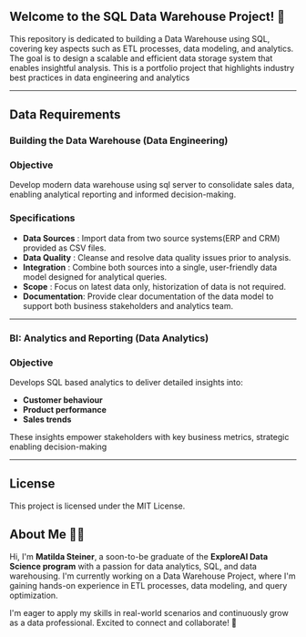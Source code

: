 ## Welcome to the SQL Data Warehouse Project! 🎉  

This repository is dedicated to building a Data Warehouse using SQL, covering key aspects such as ETL processes, data modeling, and analytics. The goal is to design a scalable and efficient data storage system that enables insightful analysis. This is a portfolio project that highlights industry best practices in data engineering and analytics

---

## Data Requirements

### Building the Data Warehouse (Data Engineering)

### Objective
Develop modern data warehouse using sql server to consolidate sales data, enabling analytical reporting and informed decision-making.

### Specifications
- **Data Sources** : Import data from two source systems(ERP and CRM) provided as CSV files.
- **Data Quality** : Cleanse and resolve data quality issues prior to analysis.
- **Integration**  : Combine both sources into a single, user-friendly data model designed for analytical queries.
- **Scope**        : Focus on latest data only, historization of data is not required.
- **Documentation**: Provide clear documentation of the data model to support both business stakeholders and analytics team.


---

### BI: Analytics and Reporting (Data Analytics)

### Objective
Develops SQL based analytics to deliver detailed insights into:
- **Customer behaviour**
- **Product performance**
- **Sales trends**

These insights empower stakeholders with key business metrics, strategic enabling decision-making


---
## License
This project is licensed under the MIT License.

## About Me 🧑‍💻  

Hi, I'm **Matilda Steiner**, a soon-to-be graduate of the **ExploreAI Data Science program** with a passion for data analytics, SQL, and data warehousing. I'm currently working on a Data Warehouse Project, where I'm gaining hands-on experience in ETL processes, data modeling, and query optimization.  

I'm eager to apply my skills in real-world scenarios and continuously grow as a data professional. Excited to connect and collaborate! 🚀
